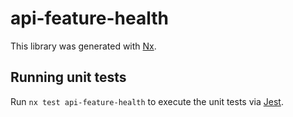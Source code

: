 # api-feature-health

This library was generated with [Nx](https://nx.dev).

## Running unit tests

Run `nx test api-feature-health` to execute the unit tests via [Jest](https://jestjs.io).
